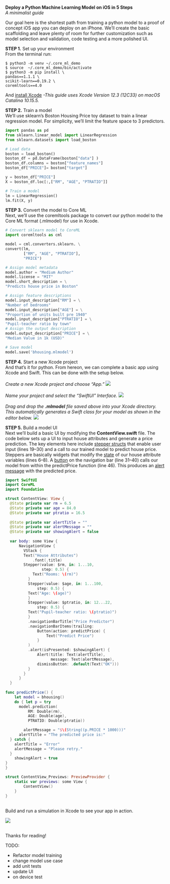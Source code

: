 <b>Deploy a Python Machine Learning Model on iOS in 5 Steps</b>
<br><i>A minimalist guide</i>


Our goal here is the shortest path from training a python model to a proof of concept iOS app you can deploy on an iPhone. We’ll create the basic scaffolding and leave plenty of room for further customization such as model selection and validation, code testing and a more polished UI.

<b>STEP 1.</b> Set up your environment
<br>From the terminal run:

 ```
$ python3 -m venv ~/.core_ml_demo
$ source  ~/.core_ml_demo/bin/activate
$ python3 -m pip install \
pandas==1.1.1 \
scikit-learn==0.19.2 \
coremltools==4.0
```

And [install Xcode](https://apps.apple.com/us/app/xcode/id497799835?mt=12) <i>-This guide uses Xcode Version 12.3 (12C33) on macOS Catalina 10.15.5.</i>

<b>STEP 2.</b> Train a model
<br>We’ll use sklearn’s Boston Housing Price toy dataset to train a linear regression model. For simplicity, we’ll limit the feature space to 3 predictors.
```python
import pandas as pd
from sklearn.linear_model import LinearRegression
from sklearn.datasets import load_boston

# Load data
boston = load_boston()
boston_df = pd.DataFrame(boston["data"] )
boston_df.columns = boston["feature_names"]
boston_df["PRICE"]= boston["target"]

y = boston_df["PRICE"]
X = boston_df.loc[:,["RM", "AGE", "PTRATIO"]]

# Train a model
lm = LinearRegression()
lm.fit(X, y)
```
<b>STEP 3.</b> Convert the model to Core ML
<br>Next, we’ll use the coremltools package to convert our python model to the Core ML format (.mlmodel) for use in Xcode.
```python
# Convert sklearn model to CoreML
import coremltools as cml

model = cml.converters.sklearn. \
convert(lm,
        ["RM", "AGE", "PTRATIO"],
        "PRICE")

# Assign model metadata
model.author = "Medium Author"
model.license = "MIT"
model.short_description = \
"Predicts house price in Boston"

# Assign feature descriptions
model.input_description["RM"] = \
"Number of bedrooms"
model.input_description["AGE"] = \
"Proportion of units built pre 1940"
model.input_description["PTRATIO"] = \
"Pupil-teacher ratio by town"
# Assign the output description
model.output_description["PRICE"] = \
"Median Value in 1k (USD)"

# Save model
model.save('bhousing.mlmodel')
```
<b>STEP 4.</b> Start a new Xcode project
<br>And that’s it for python. From hereon, we can complete a basic app using Xcode and Swift. This can be done with the setup below.
<br><br><i>Create a new Xcode project and choose “App.”</i>
![](https://github.com/pkmklong/IOS_CoreML/blob/main/start_xcode_1.png)
<br><br><i>Name your project and select the “SwiftUI” Interface.</i>
![](https://github.com/pkmklong/IOS_CoreML/blob/main/start_xcode_2.png)
<br><br><i>Drag and drop the <b>.mlmodel</b> file saved above into your Xcode directory. This automatically generates a Swift class for your model as shown in the editor below.</i>
![](https://github.com/pkmklong/IOS_CoreML/blob/main/start_xcode_3.png)

<b>STEP 5.</b> Build a model UI
<br>Next we’ll build a basic UI by modifying the <b>ContentView.swift</b> file. The code below sets up a UI to input house attributes and generate a price prediction. The key elements here include [stepper structs](https://developer.apple.com/documentation/swiftui/stepper) that enable user input (lines 19–30) and a call to our trained model to predict house price. Steppers are basically widgets that modify the [state](https://developer.apple.com/documentation/swiftui/state) of our house attribute variables (lines 6–8). A [button](https://www.simpleswiftguide.com/how-to-add-button-to-navigation-bar-in-swiftui/) on the navigation bar (line 31–40) calls our model from within the predictPrice function (line 46). This produces an [alert message](https://www.hackingwithswift.com/quick-start/swiftui/how-to-show-an-alert) with the predicted price.
```swift
import SwiftUI
import CoreML
import Foundation

struct ContentView: View {
  @State private var rm = 6.5
  @State private var age = 84.0
  @State private var ptratio = 16.5
    
  @State private var alertTitle = ""
  @State private var alertMessage = ""
  @State private var showingAlert = false
    
  var body: some View {
      NavigationView {
        VStack {
        Text("House Attributes")
            .font(.title)
        Stepper(value: $rm, in: 1...10,
                step: 0.5) {
            Text("Rooms: \(rm)")
          }
          Stepper(value: $age, in: 1...100,
              step: 0.5) {
          Text("Age: \(age)")
          }
          Stepper(value: $ptratio, in: 12...22,
              step: 0.5) {
          Text("Pupil-teacher ratio: \(ptratio)")
          }
          .navigationBarTitle("Price Predictor")
          .navigationBarItems(trailing:
              Button(action: predictPrice) {
                  Text("Predict Price")
              }
          )
          .alert(isPresented: $showingAlert) {
              Alert(title: Text(alertTitle),
                    message: Text(alertMessage),
              dismissButton: .default(Text("OK")))
          }
        }
      }
  }
            
func predictPrice() {
    let model = bhousing()
    do { let p = try
      model.prediction(
          RM: Double(rm),
          AGE: Double(age),
          PTRATIO: Double(ptratio))

        alertMessage = "$\(String((p.PRICE * 1000)))"
      alertTitle = "The predicted price is:"
  } catch {
    alertTitle = "Error"
    alertMessage = "Please retry."
  }
    showingAlert = true
}
}

struct ContentView_Previews: PreviewProvider {
    static var previews: some View {
        ContentView()
    }
}
```
<br>Build and run a simulation in Xcode to see your app in action.

![](https://github.com/pkmklong/IOS_CoreML/blob/main/app_demo.gif)

<br>Thanks for reading!
<br>



TODO:<br>
* Refactor model training
* change model use case
* add unit tests
* update UI
* on device test
